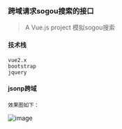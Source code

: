 ### 跨域请求sogou搜索的接口

> A Vue.js project
> 模拟sogou搜索

#### 技术栈

    vue2.x
    bootstrap
    jquery

#### jsonp跨域

    效果图如下：

![image](http://a2.qpic.cn/psb?/V10vHPo03q8nSe/t1NzYtZ9n12SQvik.zSjtyNcYCOj721wdApO..N7dzc!/b/dB0AAAAAAAAA&ek=1&kp=1&pt=0&bo=VgVyAlYFcgIBACc!&tl=3&vuin=1974589462&tm=1545181200&sce=60-2-2&rf=viewer_311)

